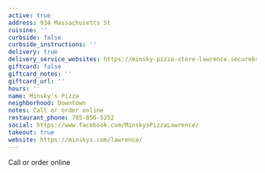 ```yaml
---
active: true
address: 934 Massachusetts St
cuisine: ''
curbside: false
curbside_instructions: ''
delivery: true
delivery_service_websites: https://minsky-pizza-store-lawrence.securebrygid.com/zgrid/proc/site/sitep.jsp
giftcard: false
giftcard_notes: ''
giftcard_url: ''
hours: ''
name: Minsky's Pizza
neighborhood: Downtown
notes: Call or order online
restaurant_phone: 785-856-5252
social: https://www.facebook.com/MinskysPizzaLawrence/
takeout: true
website: https://minskys.com/lawrence/
---
```


Call or order online